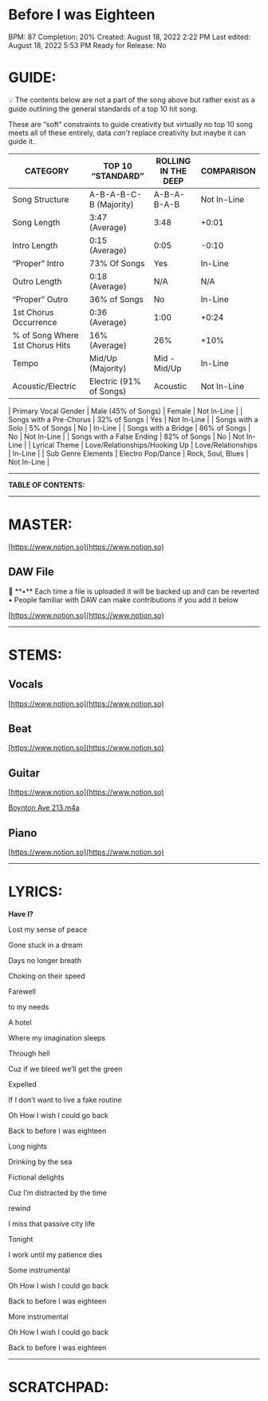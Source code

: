 # Before I was Eighteen

BPM: 87
Completion: 20%
Created: August 18, 2022 2:22 PM
Last edited: August 18, 2022 5:53 PM
Ready for Release: No

# **GUIDE:**

<aside>
💡 The contents below are not a part of the song above but rather exist as a guide outlining the general standards of a top 10 hit song.

These are “soft” constraints to guide creativity but virtually no top 10 song meets all of these entirely, data *can’t* replace creativity but maybe it can guide it.

</aside>

| CATEGORY | TOP 10 “STANDARD” | ROLLING IN THE DEEP | COMPARISON |
| --- | --- | --- | --- |
| Song Structure | A-B-A-B-C-B (Majority) | A-B-A-B-A-B | Not In-Line |
| Song Length | 3:47 (Average) | 3:48 | +0:01 |
| Intro Length | 0:15 (Average) | 0:05 | -0:10 |
| “Proper” Intro | 73% Of Songs | Yes | In-Line |
| Outro Length | 0:18 (Average) | N/A | N/A |
| “Proper” Outro | 36% of Songs | No | In-Line |
| 1st Chorus Occurrence | 0:36 (Average) | 1:00 | +0:24 |
| % of Song Where 1st Chorus Hits | 16% (Average) | 26% | +10% |
| Tempo | Mid/Up (Majority) | Mid - Mid/Up | In-Line |
| Acoustic/Electric | Electric (91% of Songs) | Acoustic | Not In-Line |

| Primary Vocal Gender | Male (45% of Songs) | Female | Not In-Line |
| Songs with a Pre-Chorus | 32% of Songs | Yes | Not In-Line |
| Songs with a Solo | 5% of Songs | No | In-Line |
| Songs with a Bridge | 86% of Songs | No | Not In-Line |
| Songs with a False Ending | 82% of Songs | No | Not In-Line |
| Lyrical Theme | Love/Relationships/Hooking Up | Love/Relationships | In-Line |
| Sub Genre Elements | Electro Pop/Dance | Rock, Soul, Blues | Not In-Line |

---

**TABLE OF CONTENTS:**

---

# MASTER:

[https://www.notion.so](https://www.notion.so)

## **DAW File**

<aside>
💾 **•** Each time a file is uploaded it will be backed up and can be reverted
• People familiar with DAW can make contributions if you add it below

</aside>

[https://www.notion.so](https://www.notion.so)

---

# STEMS:

## Vocals

[https://www.notion.so](https://www.notion.so)

## Beat

[https://www.notion.so](https://www.notion.so)

## Guitar

[https://www.notion.so](https://www.notion.so)

[Boynton Ave 213.m4a](Before%20I%20was%20Eighteen%208122cdbbe7804bbdade9241eb5cae837/Boynton_Ave_213.m4a)

## Piano

[https://www.notion.so](https://www.notion.so)

---

# LYRICS:

**Have I?**

Lost my sense of peace

Gone stuck in a dream

Days no longer breath

Choking on their speed

Farewell

to my needs

A hotel

Where my imagination sleeps

Through hell

Cuz if we bleed we’ll get the green

Expelled

If I don’t want to live a fake routine

Oh How I wish I could go back

Back to before I was eighteen

Long nights

Drinking by the sea

Fictional delights

Cuz I’m distracted by the time

rewind

I miss that passive city life

Tonight

I work until my patience dies

Some instrumental

Oh How I wish I could go back

Back to before I was eighteen

More instrumental

Oh How I wish I could go back

Back to before I was eighteen

---

# **SCRATCHPAD:**